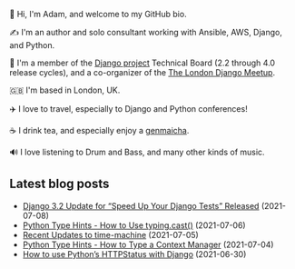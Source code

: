 <p>
  👋 Hi, I'm Adam, and welcome to my GitHub bio.
</p>
<p>
  ✍️ I'm an author and solo consultant working with Ansible, AWS, Django, and Python.
</p>
<p>
  🦄 I'm a member of the <a href="https://www.djangoproject.com/foundation/teams/">Django project</a> Technical Board (2.2 through 4.0 release cycles),
  and a co-organizer of the <a href="https://www.djangolondon.com/">The London Django Meetup</a>.
</p>
<p>
  🇬🇧 I'm based in London, UK.
</p>
<p>
  ✈️ I love to travel, especially to Django and Python conferences!
</p>
<p>
  ☕️ I drink tea, and especially enjoy a <a href="https://en.wikipedia.org/wiki/Genmaicha">genmaicha</a>.
</p>
<p>
  🔊 I love listening to Drum and Bass, and many other kinds of music.
</p>

## Latest blog posts

* [Django 3.2 Update for “Speed Up Your Django Tests” Released](https://adamj.eu/tech/2021/07/08/django-3.2-update-for-speed-up-your-django-tests-released/) (2021-07-08)
* [Python Type Hints - How to Use typing.cast()](https://adamj.eu/tech/2021/07/06/python-type-hints-how-to-use-typing-cast/) (2021-07-06)
* [Recent Updates to time-machine](https://adamj.eu/tech/2021/07/05/recent-updates-to-time-machine/) (2021-07-05)
* [Python Type Hints - How to Type a Context Manager](https://adamj.eu/tech/2021/07/04/python-type-hints-how-to-type-a-context-manager/) (2021-07-04)
* [How to use Python’s HTTPStatus with Django](https://adamj.eu/tech/2021/06/30/how-to-use-httpstatus-in-django/) (2021-06-30)